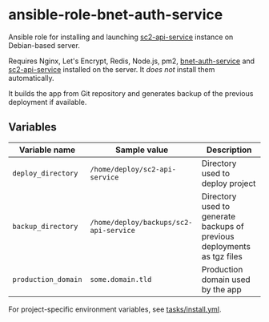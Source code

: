 # ansible-role-bnet-auth-service

Ansible role for installing and launching [sc2-api-service](https://github.com/sc2pte/sc2-api-service) instance on Debian-based server.

Requires Nginx, Let's Encrypt, Redis, Node.js, pm2, [bnet-auth-service](https://github.com/sc2pte/bnet-auth-service) and [sc2-api-service](https://github.com/sc2pte/sc2-api-service) installed on the server. It *does not* install them automatically.

It builds the app from Git repository and generates backup of the previous deployment if available.

## Variables

| Variable name | Sample value | Description |
|-  |-  |-
| `deploy_directory` | `/home/deploy/sc2-api-service` | Directory used to deploy project |
| `backup_directory` | `/home/deploy/backups/sc2-api-service` | Directory used to generate backups of previous deployments as tgz files |
| `production_domain` | `some.domain.tld` | Production domain used by the app |

For project-specific environment variables, see [tasks/install.yml](https://github.com/sc2pte/ansible-role-sc2pte-backend/blob/master/tasks/install.yml#L26).
